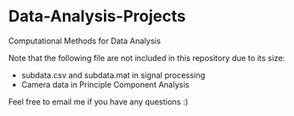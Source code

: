 # Data-Analysis-Projects
Computational Methods for Data Analysis 

Note that the following file are not included in this repository due to its size:
 - subdata.csv and subdata.mat in signal processing
 - Camera data in Principle Component Analysis
 
Feel free to email me if you have any questions :)
